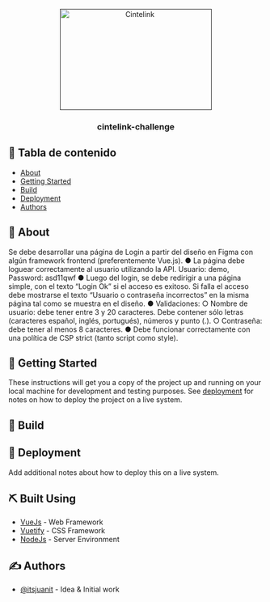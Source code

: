 <p align="center">
  <a href="" rel="noopener">
 <img width=300px height=200px src="https://i.imgur.com/ppp9EgL.png" alt="Cintelink"></a>
</p>

<h3 align="center">cintelink-challenge</h3>

<div align="center">


</div>


## 📝 Tabla de contenido

- [About](#about)
- [Getting Started](#getting_started)
- [Build](#build)
- [Deployment](#deployment)
- [Authors](#authors)

## 🧐 About <a name = "about"></a>

Se debe desarrollar una página de Login a partir del diseño en Figma con algún
framework frontend (preferentemente Vue.js).
● La página debe loguear correctamente al usuario utilizando la API. Usuario: demo,
Password: asd11qwf
● Luego del login, se debe redirigir a una página simple, con el texto “Login Ok” si el
acceso es exitoso. Si falla el acceso debe mostrarse el texto “Usuario o contraseña
incorrectos” en la misma página tal como se muestra en el diseño.
● Validaciones:
○ Nombre de usuario: debe tener entre 3 y 20 caracteres. Debe contener sólo
letras (caracteres español, inglés, portugués), números y punto (.).
○ Contraseña: debe tener al menos 8 caracteres.
● Debe funcionar correctamente con una política de CSP strict (tanto script como
style).

## 🏁 Getting Started <a name = "getting_started"></a>

These instructions will get you a copy of the project up and running on your local machine for development and testing purposes. See [deployment](#deployment) for notes on how to deploy the project on a live system.

## 🧐 Build <a name = "build"></a>

## 🚀 Deployment <a name = "deployment"></a>

Add additional notes about how to deploy this on a live system.

## ⛏️ Built Using <a name = "built_using"></a>

- [VueJs](https://vuejs.org/) - Web Framework
- [Vuetify](https://vuetifyjs.com/en/) - CSS Framework
- [NodeJs](https://nodejs.org/en/) - Server Environment

## ✍️ Authors <a name = "authors"></a>

- [@itsjuanit](https://github.com/itsjuanit) - Idea & Initial work


